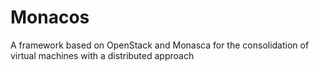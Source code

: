 # Monacos
A framework based on OpenStack and  Monasca for the consolidation of virtual machines with a distributed approach
